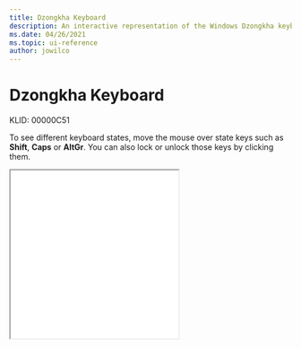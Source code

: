 ```yaml
---
title: Dzongkha Keyboard
description: An interactive representation of the Windows Dzongkha keyboard. To see different keyboard states, click or move the mouse over the state keys.
ms.date: 04/26/2021
ms.topic: ui-reference
author: jowilco
---
```


# Dzongkha Keyboard

KLID: 00000C51

To see different keyboard states, move the mouse over state keys such as **Shift**, **Caps** or **AltGr**. You can also lock or unlock those keys by clicking them.

<iframe src="kbddzo.html" height="300"></iframe>
